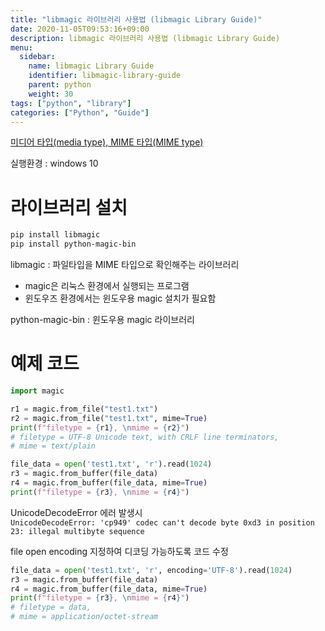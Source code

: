 ```yaml
---
title: "libmagic 라이브러리 사용법 (libmagic Library Guide)"
date: 2020-11-05T09:53:16+09:00
description: libmagic 라이브러리 사용법 (libmagic Library Guide)
menu:
  sidebar:
    name: libmagic Library Guide
    identifier: libmagic-library-guide
    parent: python
    weight: 30
tags: ["python", "library"]
categories: ["Python", "Guide"]
---
```




[미디어 타입(media type), MIME 타입(MIME type)](https://ko.wikipedia.org/wiki/%EB%AF%B8%EB%94%94%EC%96%B4_%ED%83%80%EC%9E%85)

실행환경 : windows 10

# 라이브러리 설치

```bash
pip install libmagic
pip install python-magic-bin
```

libmagic : 파일타입을 MIME 타입으로 확인해주는 라이브러리
- magic은 리눅스 환경에서 실행되는 프로그램
- 윈도우즈 환경에서는 윈도우용 magic 설치가 필요함  

python-magic-bin : 윈도우용 magic 라이브러리


# 예제 코드

```python
import magic

r1 = magic.from_file("test1.txt")
r2 = magic.from_file("test1.txt", mime=True)
print(f"filetype = {r1}, \nmime = {r2}")   
# filetype = UTF-8 Unicode text, with CRLF line terminators,
# mime = text/plain

file_data = open('test1.txt', 'r').read(1024)
r3 = magic.from_buffer(file_data)
r4 = magic.from_buffer(file_data, mime=True)
print(f"filetype = {r3}, \nmime = {r4}")
```

UnicodeDecodeError 에러 발생시  
`UnicodeDecodeError: 'cp949' codec can't decode byte 0xd3 in position 23: illegal multibyte sequence`

file open encoding 지정하여 디코딩 가능하도록 코드 수정

```python
file_data = open('test1.txt', 'r', encoding='UTF-8').read(1024)
r3 = magic.from_buffer(file_data)
r4 = magic.from_buffer(file_data, mime=True)
print(f"filetype = {r3}, \nmime = {r4}")
# filetype = data,
# mime = application/octet-stream
```